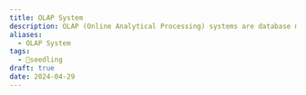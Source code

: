 ```yaml
---
title: OLAP System
description: OLAP (Online Analytical Processing) systems are database management systems optimized for complex analytical queries and multidimensional analysis of large datasets. They allow users to analyze data from multiple perspectives, such as time, geography, product, or customer, by organizing data into multidimensional structures called cubes. OLAP systems typically support interactive and ad-hoc querying, enabling users to explore and analyze data dynamically to gain insights and make informed decisions.
aliases:
  - OLAP System
tags:
  - 🌱seedling
draft: true
date: 2024-04-29
---
```

